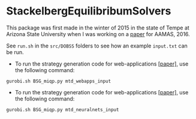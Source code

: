 # StackelbergEquilibribumSolvers

This package was first made in the winter of 2015 in the state of Tempe at Arizona State University when I was working on a [paper](http://trust.sce.ntu.edu.sg/aamas16/pdfs/p1377.pdf) for AAMAS, 2016.

See `run.sh` in the `src/DOBSS` folders to see how an example `input.txt` can be run.

+ To run the strategy generation code for web-applications [\[paper\]](http://rakaposhi.eas.asu.edu/AAMAS-2017-MTD.pdf), use the following command:

```
gurobi.sh BSG_miqp.py mtd_webapps_input
```

+ To run the strategy generation code for web-applications [\[paper\]](https://arxiv.org/abs/1705.07213), use the following command:

```
gurobi.sh BSG_miqp.py mtd_neuralnets_input
```
